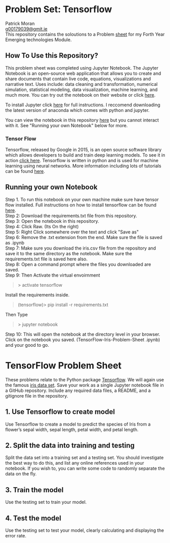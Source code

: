 # Problem Set: Tensorflow
Patrick Moran  
g00179039@gmit.ie  
This repository contains the soloutions to a Problem [sheet](https://emerging-technologies.github.io/problems/tensorflow.html) for my Forth Year Emerging technologies Module.

## How To Use this Repository?
This problem sheet was completed using Jupyter Notebook. The Jupyter Notebook is an open-source web application that allows you to create and share documents that contain live code, equations, visualizations and narrative text. Uses include: data cleaning and transformation, numerical simulation, statistical modeling, data visualization, machine learning, and much more. You can try out the notebook on their website or click [here](https://try.jupyter.org/).  

To install Jupyter click [here](http://jupyter.org/install.html) for full instructions. I reccomend downloading the latest version of anaconda which comes with python and jupyter.

You can view the notebook in this repository [here](https://github.com/moranpatrick/Tensor-Flow-Problem-Sheet/blob/master/TensorFlow-Iris-Problem-Sheet.ipynb) but you cannot interact with it. See "Running your own Notebook" below for more.

### Tensor Flow
Tensorflow, released by Google in 2015, is an open source software library which allows developers to build and train deep learning models. To see it in action [click here](http://playground.tensorflow.org/#activation=tanh&batchSize=10&dataset=circle&regDataset=reg-plane&learningRate=0.03&regularizationRate=0&noise=0&networkShape=4,2&seed=0.06501&showTestData=false&discretize=false&percTrainData=50&x=true&y=true&xTimesY=false&xSquared=false&ySquared=false&cosX=false&sinX=false&cosY=false&sinY=false&collectStats=false&problem=classification&initZero=false&hideText=false). Tensorflow is written in python and is used for machine learning using neural networks. More information including lots of tutorials can be found [here](https://www.tensorflow.org/get_started/).

## Running your own Notebook
Step 1. To run this notebook on your own machine make sure have tensor flow installed. Full instructions on how to install tensorflow can be found [here](https://www.tensorflow.org/install/).   
Step 2: Download the requirements.txt file from this repository.  
Step 3: Open the notebook in this repository.  
Step 4: Click Raw. (Its On the right)  
Step 5: Right Click somewhere over the text and click "Save as"  
Step 6: Remove the .txt extension from the end. Make sure the file is saved as .ipynb  
Step 7: Make sure you download the iris.csv file from the repository and save it to the same directory as the notebook. Make sure the requirements.txt file is saved here also.   
Step 8: Open a command prompt where the files you downloaded are saved.    
Step 9: Then Activate the virtual envoirnment   
>\> activate tensorflow   

Install the requirements inside.   
>(tensorflow)\> pip install -r requirements.txt 

Then Type 
>\> jupyter notebook  

Step 10: This will open the notebook at the directory level in your browser. Click on the notebook you saved. (TensorFlow-Iris-Problem-Sheet
.ipynb) and your good to go. 

# TensorFlow Problem Sheet
These problems relate to the Python package [Tensorflow](https://www.tensorflow.org/). We will again use the famous [iris data set](https://en.wikipedia.org/wiki/Iris_flower_data_set). Save your work as a single Jupyter notebook file in a GitHub repository. Include any required data files, a README, and a gitignore file in the repository.

## 1. Use Tensorflow to create model

Use Tensorflow to create a model to predict the species of Iris from a flower’s sepal width, sepal length, petal width, and petal length.

## 2. Split the data into training and testing

Split the data set into a training set and a testing set. You should investigate the best way to do this, and list any online references used in your notebook. If you wish to, you can write some code to randomly separate the data on the fly.

## 3. Train the model

Use the testing set to train your model.

## 4. Test the model

Use the testing set to test your model, clearly calculating and displaying the error rate.
